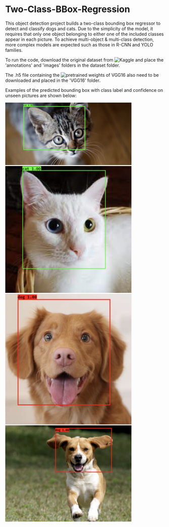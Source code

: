 # Two-Class-BBox-Regression
 This object detection project builds a two-class bounding box regressor to detect and classify dogs and cats. Due to the simplicity of the model, it requires that only one object belonging to either one of the included classes appear in each picture. To achieve multi-object & multi-class detection, more complex models are expected such as those in R-CNN and YOLO families.

 To run the code, download the original dataset from ![Kaggle](https://www.kaggle.com/andrewmvd/dog-and-cat-detection?select=images) and place the 'annotations' and 'images' folders in the dataset folder. 
 
 The .h5 file containing the ![pretrained weights of VGG16](https://github.com/fchollet/deep-learning-models/releases/download/v0.1/vgg16_weights_tf_dim_ordering_tf_kernels_notop.h5) also need to be downloaded and placed in the 'VGG16' folder.

 Examples of the predicted bounding box with class label and confidence on unseen pictures are shown below:
 
<img src="https://raw.githubusercontent.com/JiayuX/Two-Class-BBox-Regression/main/cat1.png" width="400"/>
<img src="https://raw.githubusercontent.com/JiayuX/Two-Class-BBox-Regression/main/cat2.png" width="400"/>
<img src="https://raw.githubusercontent.com/JiayuX/Two-Class-BBox-Regression/main/dog1.png" width="400"/>
<img src="https://raw.githubusercontent.com/JiayuX/Two-Class-BBox-Regression/main/dog2.png" width="400"/>
